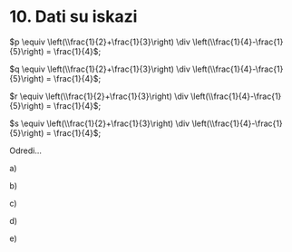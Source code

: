 # 10. Dati su iskazi 

$p \equiv \left(\\frac{1}{2}+\frac{1}{3}\right) \div \left(\\frac{1}{4}-\frac{1}{5}\right) = \frac{1}{4}$; 

$q \equiv \left(\\frac{1}{2}+\frac{1}{3}\right) \div \left(\\frac{1}{4}-\frac{1}{5}\right) = \frac{1}{4}$; 

$r \equiv \left(\\frac{1}{2}+\frac{1}{3}\right) \div \left(\\frac{1}{4}-\frac{1}{5}\right) = \frac{1}{4}$; 

$s \equiv \left(\\frac{1}{2}+\frac{1}{3}\right) \div \left(\\frac{1}{4}-\frac{1}{5}\right) = \frac{1}{4}$;

Odredi...

a) 

b) 

c) 

d) 

e) 

